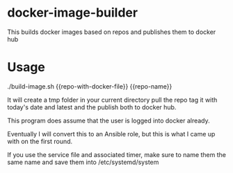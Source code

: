 # docker-image-builder

This builds docker images based on repos and publishes them to docker hub

# Usage 

./build-image.sh {{repo-with-docker-file}} {{repo-name}}
  

It will create a tmp folder in your current directory pull the repo tag it with today's date and latest and the publish both to docker hub. 
  
  This program does assume that the user is logged into docker already.
  
Eventually I will convert this to an Ansible role, but this is what I came up with on the first round.


If you use the service file and associated timer, make sure to name them the same name and save them into /etc/systemd/system